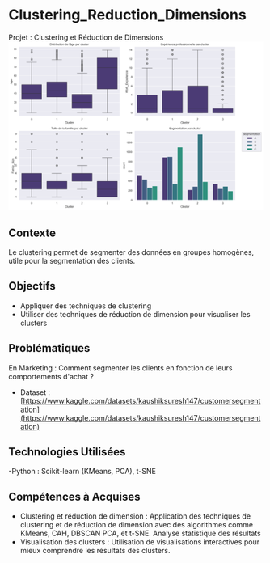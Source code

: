 # Clustering_Reduction_Dimensions
Projet : Clustering et Réduction de Dimensions
![alt text](tracé.png)
## Contexte
Le clustering permet de segmenter des données en groupes
homogènes, utile pour la segmentation des clients.

## Objectifs
- Appliquer des techniques de clustering
- Utiliser des techniques de réduction de dimension pour visualiser les clusters

## Problématiques

En Marketing : Comment segmenter les clients en fonction de leurs
comportements d'achat ?

- Dataset : [https://www.kaggle.com/datasets/kaushiksuresh147/customersegmentation](https://www.kaggle.com/datasets/kaushiksuresh147/customersegmentation)

## Technologies Utilisées

-Python : Scikit-learn (KMeans, PCA), t-SNE

## Compétences à Acquises
- Clustering et réduction de dimension : Application des techniques de clustering et de réduction de dimension avec des algorithmes comme KMeans, CAH, DBSCAN PCA, et t-SNE. Analyse statistique des résultats
- Visualisation des clusters : Utilisation de visualisations interactives pour mieux comprendre les résultats des clusters.
